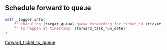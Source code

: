 ## Schedule forward to queue

```python
self._logger.info(
    f"Scheduling {target_queue} queue forwarding for ticket_id {ticket_id} and service number {serial_number}"
    f" to happen at timestamp: {forward_task_run_date}"
)
```

[forward_ticket_to_queue](forward_ticket_to_queue.md)